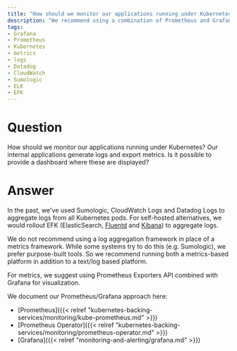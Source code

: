 ```yaml
---
title: "How should we monitor our applications running under Kubernetes?"
description: "We recommend using a combination of Prometheus and Grafana custom dashboards."
tags:
- Grafana
- Prometheus
- Kubernetes
- metrics
- logs
- Datadog
- CloudWatch
- Sumologic
- ELK
- EFK
---
```


# Question

How should we monitor our applications running under Kubernetes? Our internal applications generate logs and export metrics. Is it possible to provide a dashboard where these are displayed?

# Answer

In the past, we've used Sumologic, CloudWatch Logs and Datadog Logs to aggregate logs from all Kubernetes pods. For self-hosted alternatives, we would rollout EFK (ElasticSearch, [Fluentd](https://github.com/kubernetes/charts/tree/master/incubator/fluentd-elasticsearch) and [Kibana](https://github.com/kubernetes/charts/tree/master/stable/kibana)) to aggregate logs.

We do not recommend using a log aggregation framework in place of a metrics framework. While some systems try to do this (e.g. Sumologic), we prefer purpose-built tools. So we recommend running both a metrics-based platform in addition to a text/log based platform.

For metrics, we suggest using Prometheus Exporters API combined with Grafana for visualization.

We document our Prometheus/Grafana approach here:

- [Prometheus]({{< relref "kubernetes-backing-services/monitoring/kube-prometheus.md" >}})
- [Prometheus Operator]({{< relref "kubernetes-backing-services/monitoring/prometheus-operator.md" >}})
- [Grafana]({{< relref "monitoring-and-alerting/grafana.md" >}})
